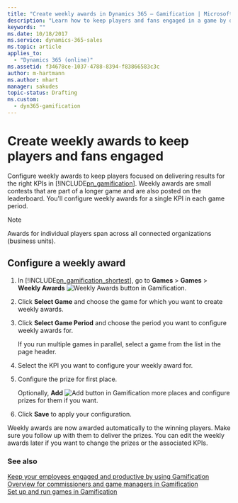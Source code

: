 ```yaml
---
title: "Create weekly awards in Dynamics 365 – Gamification | Microsoft Docs"
description: "Learn how to keep players and fans engaged in a game by defining weekly awards in Dynamics 365 – Gamification."
keywords: ""
ms.date: 10/18/2017
ms.service: dynamics-365-sales
ms.topic: article
applies_to:
  - "Dynamics 365 (online)"
ms.assetid: f34678ce-1037-4788-8394-f83866583c3c
author: m-hartmann
ms.author: mhart
manager: sakudes
topic-status: Drafting
ms.custom:
  - dyn365-gamification
---
```


# Create weekly awards to keep players and fans engaged

Configure weekly awards to keep players focused on delivering results for the right KPIs in [!INCLUDE[pn_gamification](../includes/pn-gamification.md)]. Weekly awards are small contests that are part of a longer game and are also posted on the leaderboard. You'll configure weekly awards for a single KPI in each game period.  


> [!NOTE]
> Awards for individual players span across all connected organizations (business units).

## Configure a weekly award

1. In [!INCLUDE[pn_gamification_shortest](../includes/pn-gamification-shortest.md)], go to **Games** > **Games** > **Weekly Awards** ![Weekly Awards button in Gamification](media/weekly-awards-gamification.png "Weekly Awards button in Gamification").

2. Click **Select Game** and choose the game for which you want to create weekly awards.

3. Click **Select Game Period** and choose the period you want to configure weekly awards for.

   If you run multiple games in parallel, select a game from the list in the page header.

4. Select the KPI you want to configure your weekly award for.

5. Configure the prize for first place.  

    Optionally, **Add** ![Add button in Gamification](media/add-button-gamification.png "Add button in Gamification") more places and configure prizes for them if you want.  

6.  Click **Save** to apply your configuration.  

 Weekly awards are now awarded automatically to the winning players. Make sure you follow up with them to deliver the prizes. You can edit the weekly awards later if you want to change the prizes or the associated KPIs.  
  
### See also

 [Keep your employees engaged and productive by using Gamification](increase-employee-productivity.md)   
 [Overview for commissioners and game managers in Gamification](for-commissioners-game-managers.md)   
 [Set up and run games in Gamification](run-games.md)
